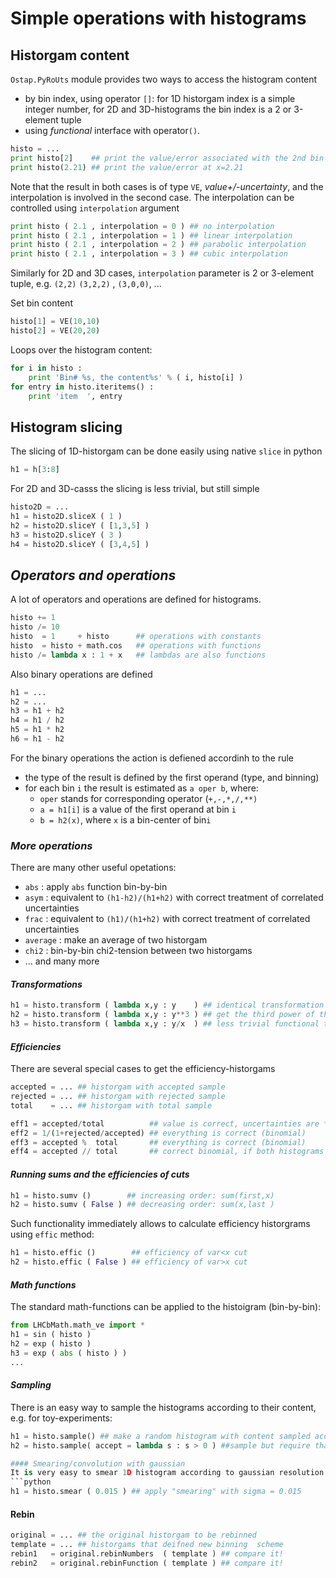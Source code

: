 # Simple operations with histograms

## Historgam content
 
`Ostap.PyRoUts` module provides two ways to access the histogram content
 - by bin index, using operator `[]`: for 1D historgam index is a simple integer number, for 2D and 3D-histograms the bin index is a 2 or 3-element tuple
 - using _functional_ interface with operator`()`.
```python
histo = ...
print histo[2]    ## print the value/error associated with the 2nd bin 
print histo(2.21) ## print the value/error at x=2.21 
```
Note that the result in both cases is of type `VE`, _value+/-uncertainty_, and the interpolation is involved in the second case. The interpolation can be controlled using `interpolation` argument 
```python
print histo ( 2.1 , interpolation = 0 ) ## no interpolation 
print histo ( 2.1 , interpolation = 1 ) ## linear interpolation 
print histo ( 2.1 , interpolation = 2 ) ## parabolic interpolation 
print histo ( 2.1 , interpolation = 3 ) ## cubic interpolation
```
Similarly for 2D and 3D cases, `interpolation` parameter is 2 or 3-element tuple, e.g. 
`(2,2)` `(3,2,2)` , `(3,0,0)`, ...

Set  bin content
```python
histo[1] = VE(10,10)
histo[2] = VE(20,20)
```

Loops over the histogram content:
```python
for i in histo : 
    print 'Bin# %s, the content%s' % ( i, histo[i] ) 
for entry in histo.iteritems() : 
    print 'item  ', entry 
```

## Histogram slicing 

The slicing of 1D-historgam can be done easily using native `slice` in python
```python
h1 = h[3:8]
```

For 2D and 3D-casss the slicing is less trivial, but still simple 
```python
histo2D = ...
h1 = histo2D.sliceX ( 1 ) 
h2 = histo2D.sliceY ( [1,3,5] ) 
h3 = histo2D.sliceY ( 3 ) 
h4 = histo2D.sliceY ( [3,4,5] ) 
```

##  _Operators and operations_

A lot of operators and operations are defined for histograms.
```python
histo += 1 
histo /= 10 
histo  = 1     + histo      ## operations with constants    
histo  = histo + math.cos   ## operations with functions 
histo /= lambda x : 1 + x   ## lambdas are also functions 
```
Also binary operations are defined 
```python
h1 = ...
h2 = ...
h3 = h1 + h2 
h4 = h1 / h2 
h5 = h1 * h2 
h6 = h1 - h2 
```
For the binary operations the action is defiened accordinh to the rule
  - the type of the result is defined by the first operand (type, and binning) 
  - for each bin `i` the result is estimated as `a oper b`, where:
     - `oper` stands for corresponding operator (`+,-,*,/,**)`
     - `a = h1[i]` is a value of the first operand at bin `i`
     - `b = h2(x)`, where `x` is a bin-center of bin`i`

###  _More operations_

There are many other useful opetations:
 - `abs` :  apply `abs` function bin-by-bin 
 - `asym` : equivalent to `(h1-h2)/(h1+h2)` with correct treatment of correlated uncertainties 
 - `frac` : equivalent to `(h1)/(h1+h2)` with correct treatment of correlated uncertainties 
 - `average` : make an average of two historgam 
 - `chi2`  : bin-by-bin chi2-tension between two historgams 
 - ... and many more 

#### _Transformations_ 
```python
h1 = histo.transform ( lambda x,y : y    ) ## identical transformation (copy) 
h2 = histo.transform ( lambda x,y : y**3 ) ## get the third power of the histogram content 
h3 = histo.transform ( lambda x,y : y/x  ) ## less trivial functional transformation 
```

####  _Efficiencies_

There are several special cases to get the efficiency-historgams 
```python
accepted = ... ## historgam with accepted sample 
rejected = ... ## historgam with rejected sample 
total    = ... ## historgam with total sample 

eff1 = accepted/total          ## value is correct, uncertainties are *NOT* correct 
eff2 = 1/(1+rejected/accepted) ## everything is correct (binomial) 
eff3 = accepted %  total       ## everything is correct (binomial)
eff4 = accepted // total       ## correct binomial, if both histograms are "natural"
```

#### _Running sums and the efficiencies of cuts_ 
```python
h1 = histo.sumv ()        ## increasing order: sum(first,x) 
h2 = histo.sumv ( False ) ## decreasing order: sum(x,last ) 
```
Such functionality immediately allows to calculate efficiency historgrams using `effic` method:
```python
h1 = histo.effic ()        ## efficiency of var<x cut 
h2 = histo.effic ( False ) ## efficiency of var>x cut 
```

####  _Math functions_

The standard math-functions can be applied to the histoigram (bin-by-bin):
```python
from LHCbMath.math_ve import *
h1 = sin ( histo ) 
h2 = exp ( histo ) 
h3 = exp ( abs ( histo ) ) 
...
```

####  _Sampling_
There is an easy way to sample the histograms according to their content, e.g. for toy-experiments:
```python
h1 = histo.sample() ## make a random histogram with content sampled according to bin+-error in original histo
h2 = histo.sample( accept = lambda s : s > 0 ) ##sample but require that sampled values are positive 

#### Smearing/convolution with gaussian
It is very easy to smear 1D histogram according to gaussian resolution 
```python
h1 = histo.smear ( 0.015 ) ## apply "smearing" with sigma = 0.015 
```

#### Rebin 
```python
original = ... ## the original historgam to be rebinned 
template = ... ## historgams that deifned new binning  scheme  
rebin1   = original.rebinNumbers  ( template ) ## compare it!  
rebin2   = original.rebinFunction ( template ) ## compare it!
````